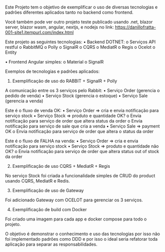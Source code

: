 Este Projeto tem o objetivo de exemplificar o uso de diversas tecnologias e padrões diferentes aplicados tanto no backend como frontend.

Você também pode ver outro projeto teste publicado usando .net, blazor server, blazor wasm, angular, nextjs, e nodejs no link: https://danillofratta-001-site1.itempurl.com/index.html

Este projeto as seguintes tecnologias:
•	Backend DOTNET:
o	Serviços API restful
o	RabbitMQ
o	Polly 
o	SignalR 
o	CQRS
o	MediatR
o	Regis 
o	Ocelot 
o	Entity

•	Frontend Angular simples:
o	Material
o	SignalR

Exemplos de tecnologias e padrões aplicados:

1.	Exemplificação de uso do RABBIT + SignalR + Polly

A comunicação entre os 3 serviços pelo Rabbit:
•	Serviço Order (gerencia o pedido de  venda)
•	Serviço Stock (gerencia o estoque)
•	Serviço Sale (gerencia a venda)

Este é o fluxo de venda OK:
•	Serviço Order => cria e envia notificação para serviço stock
•	Serviço Stock => produto e quantidade OK?
o	Envia notificação para serviço de order que altera status da order
o	Envia notificação para serviço de sale que cria a venda 
•	Serviço Sale => payment OK
o	Envia notificação para serviço de order que altera o status da order

Este é o fluxo de FALHA na venda:
•	Serviço Order => cria e envia notificação para serviço stock
•	Serviço Stock => produto e quantidade não OK?
o	Envia notificação para serviço de order que altera status out of stock da order 

2.	Exemplificação de uso CQRS + MediatR + Regis

No serviço Stock foi criada a funcionalidade simples de CRUD do product usando CQRS, MediatR e Redis.

3.	Exemplificação de uso de Gateway

Foi adicionado Gateway com OCELOT para gerenciar os 3 serviços.

4.	Exemplificação de build com Docker

Foi criado uma imagem para cada app e docker compose para todo o projeto.

O objetivo é demonstrar o conhecimento e uso das tecnologias por isso não foi implementado padrões como DDD e por isso o ideal seria refatorar toda aplicação para separar as responsabilidades.
